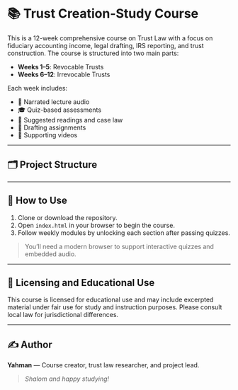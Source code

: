 # 📚 Trust Creation-Study Course

This is a 12-week comprehensive course on Trust Law with a focus on fiduciary accounting income, legal drafting, IRS reporting, and trust construction. The course is structured into two main parts:

- **Weeks 1–5**: Revocable Trusts
- **Weeks 6–12**: Irrevocable Trusts

Each week includes:
- 📖 Narrated lecture audio
- 🎓 Quiz-based assessments
- 📄 Suggested readings and case law
- 🧠 Drafting assignments
- 🎥 Supporting videos

---

## 🗂 Project Structure


---

## 🔗 How to Use

1. Clone or download the repository.
2. Open `index.html` in your browser to begin the course.
3. Follow weekly modules by unlocking each section after passing quizzes.

> You’ll need a modern browser to support interactive quizzes and embedded audio.

---

## 🧾 Licensing and Educational Use

This course is licensed for educational use and may include excerpted material under fair use for study and instruction purposes. Please consult local law for jurisdictional differences.

---

## ✍️ Author

**Yahman** — Course creator, trust law researcher, and project lead.

> *Shalom and happy studying!*

